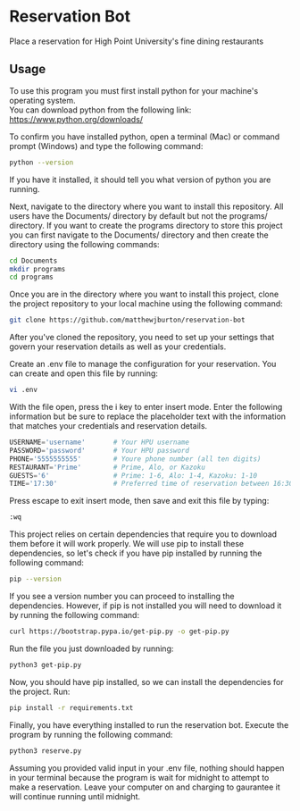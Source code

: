 # Reservation Bot

Place a reservation for High Point University's fine dining restaurants

## Usage

To use this program you must first install python for your machine's operating system.  
You can download python from the following link: <https://www.python.org/downloads/>  

To confirm you have installed python, open a terminal (Mac) or command prompt (Windows) and type the following command:

```bash
python --version
```

If you have it installed, it should tell you what version of python you are running.  

Next, navigate to the directory where you want to install this repository. All users have the Documents/ directory by default but not the programs/ directory. If you want to create the programs directory to store this project you can first navigate to the Documents/ directory and then create the directory using the following commands:  

```bash
cd Documents
mkdir programs
cd programs
```

Once you are in the directory where you want to install this project, clone the project repository to your local machine using the following command:

```bash
git clone https://github.com/matthewjburton/reservation-bot
```

After you've cloned the repository, you need to set up your settings that govern your reservation details as well as your credentials.  

Create an .env file to manage the configuration for your reservation. You can create and open this file by running:

```bash
vi .env
```

With the file open, press the i key to enter insert mode. Enter the following information but be sure to replace the placeholder text with the information that matches your credentials and reservation details.  

```py
USERNAME='username'       # Your HPU username
PASSWORD='password'       # Your HPU password
PHONE='5555555555'        # Youre phone number (all ten digits)
RESTAURANT='Prime'        # Prime, Alo, or Kazoku
GUESTS='6'                # Prime: 1-6, Alo: 1-4, Kazoku: 1-10
TIME='17:30'              # Preferred time of reservation between 16:30 - 20:30 (military time)
```

Press escape to exit insert mode, then save and exit this file by typing:

```bash
:wq
```

This project relies on certain dependencies that require you to download them before it will work properly. We will use pip to install these dependencies, so let's check if you have pip installed by running the following command:

```bash
pip --version
```

If you see a version number you can proceed to installing the dependencies. However, if pip is not installed you will need to download it by running the following command:

```bash
curl https://bootstrap.pypa.io/get-pip.py -o get-pip.py
```

Run the file you just downloaded by running:  

```bash
python3 get-pip.py
```

Now, you should have pip installed, so we can install the dependencies for the project. Run:

```bash
pip install -r requirements.txt
```

Finally, you have everything installed to run the reservation bot. Execute the program by running the following command:

```bash
python3 reserve.py
```

Assuming you provided valid input in your .env file, nothing should happen in your terminal because the program is wait for midnight to attempt to make a reservation. Leave your computer on and charging to gaurantee it will continue running until midnight.
